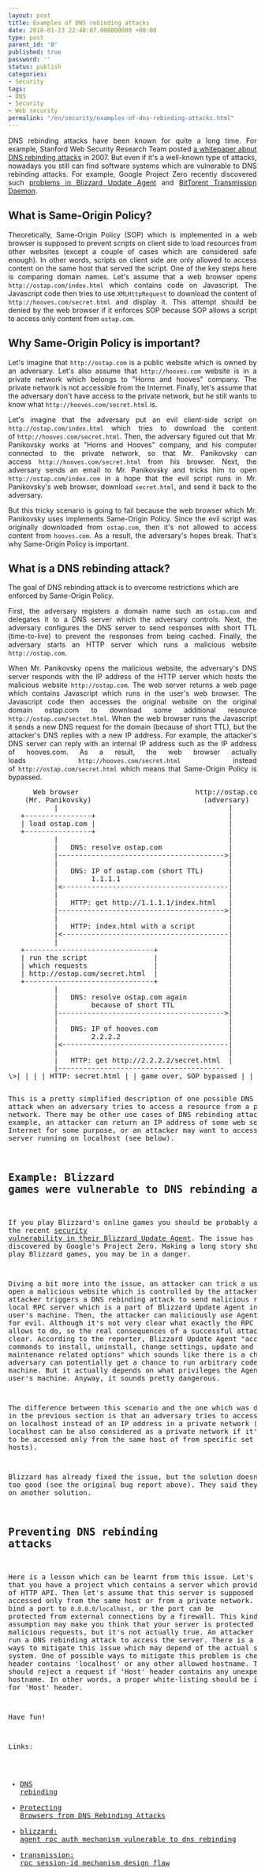 ```yaml
---
layout: post
title: Examples of DNS rebinding attacks
date: 2018-01-23 22:48:07.000000000 +00:00
type: post
parent_id: '0'
published: true
password: ''
status: publish
categories:
- Security
tags:
- DNS
- Security
- Web security
permalink: "/en/security/examples-of-dns-rebinding-attacks.html"
---
```

<p style="text-align: justify;">DNS rebinding attacks have been known for quite a long time. For example, Stanford Web Security Research Team posted <a href="https://crypto.stanford.edu/dns/">a whitepaper about DNS rebinding attacks</a> in 2007. But even if it's a well-known type of attacks, nowadays you still can find software systems which are vulnerable to DNS rebinding attacks. For example, Google Project Zero recently discovered such <a href="https://bugs.chromium.org/p/project-zero/issues/detail?id=1471&amp;desc=2">problems in Blizzard Update Agent</a> and <a href="https://bugs.chromium.org/p/project-zero/issues/detail?id=1447">BitTorent Transmission Daemon</a>.</p>

<h2>What is Same-Origin Policy?</h2>
<p style="text-align: justify;">Theoretically, Same-Origin Policy (SOP) which is implemented in a web browser is supposed to prevent scripts on client side to load resources from other websites (except a couple of cases which are considered safe enough). In other words, scripts on client side are only allowed to access content on the same host that served the script. One of the key steps here is comparing domain names. Let's assume that a web browser opens <code>http://ostap.com/index.html</code> which contains code on Javascript. The Javascript code then tries to use <code>XMLHttpRequest</code> to download the content of <code>http://hooves.com/secret.html</code> and display it. This attempt should be denied by the web browser if it enforces SOP because SOP allows a script to access only content from <code>ostap.com</code>.</p>
<h2>Why Same-Origin Policy is important?</h2>
<p style="text-align: justify;">Let's imagine that <code>http://ostap.com</code> is a public website which is owned by an adversary. Let's also assume that <code>http://hooves.com</code> website is in a private network which belongs to "Horns and hooves" company. The private network is not accessible from the Internet. Finally, let's assume that the adversary don't have access to the private network, but he still wants to know what <code>http://hooves.com/secret.html</code> is.</p>
<p style="text-align: justify;">Let's imagine that the adversary put an evil client-side script on <code>http://ostap.com/index.html</code> which tries to download the content of <code>http://hooves.com/secret.html</code>. Then, the adversary figured out that Mr. Panikovsky works at "Horns and Hooves" company, and his computer connected to the private network, so that Mr. Panikovsky can access <code>http://hooves.com/secret.html</code> from his browser. Next, the adversary sends an email to Mr. Panikovsky and tricks him to open <code>http://ostap.com/index.com</code> in a hope that the evil script runs in Mr. Panikovsky's web browser, download <code>secret.html</code>, and send it back to the adversary.</p>
<p style="text-align: justify;">But this tricky scenario is going to fail because the web browser which Mr. Panikovsky uses implements Same-Origin Policy. Since the evil script was originally downloaded from <code>ostap.com</code>, then it's not allowed to access content from <code>hooves.com</code>. As a result, the adversary's hopes break. That's why Same-Origin Policy is important.</p>
<h2>What is a DNS rebinding attack?</h2>
<p>The goal of DNS rebinding attack is to overcome restrictions which are enforced by Same-Origin Policy.</p>
<p style="text-align: justify;">First, the adversary registers a domain name such as <code>ostap.com</code> and delegates it to a DNS server which the adversary controls. Next, the adversary configures the DNS server to send responses with short TTL (time-to-live) to prevent the responses from being cached. Finally, the adversary starts an HTTP server which runs a malicious website <code>http://ostap.com</code>.</p>
<p style="text-align: justify;">When Mr. Panikovsky opens the malicious website, the adversary's DNS server responds with the IP address of the HTTP server which hosts the malicious website <code>http://ostap.com</code>. The web server returns a web page which contains Javascript which runs in the user's web browser. The Javascript code then accesses the original website on the original domain ostap.com to download some additional resource <code>http://ostap.com/sectet.html</code>. When the web browser runs the Javascript it sends a new DNS request for the domain (because of short TTL), but the attacker's DNS replies with a new IP address. For example, the attacker's DNS server can reply with an internal IP address such as the IP address of hooves.com. As a result, the web browser actually loads <code>http://hooves.com/secret.html</code> instead of <code>http://ostap.com/secret.html</code> which means that Same-Origin Policy is bypassed.</p>
<pre class="console">      Web browser                            http://ostap.com
    (Mr. Panikovsky)                           (adversary)
           |                                         |
   +----------------+                                |
   | load ostap.com |                                |
   +----------------+                                |
           |                                         |
           |   DNS: resolve ostap.com                |
           |----------------------------------------&gt;|
           |                                         |
           |   DNS: IP of ostap.com (short TTL)      |
           |        1.1.1.1                          |
           |&lt;----------------------------------------|
           |                                         |
           |   HTTP: get http://1.1.1.1/index.html   |
           |----------------------------------------&gt;|
           |                                         |
           |   HTTP: index.html with a script        |
           |&lt;----------------------------------------|
           |                                         |
   +-------------------------------+                 |
   | run the script                |                 |
   | which requests                |                 |
   | http://ostap.com/secret.html  |                 |
   +-------------------------------+                 |
           |                                         |
           |   DNS: resolve ostap.com again          |
           |        because of short TTL             |
           |----------------------------------------&gt;|
           |                                         |
           |   DNS: IP of hooves.com                 |
           |        2.2.2.2                          |
           |&lt;----------------------------------------|
           |                                         |
           |   HTTP: get http://2.2.2.2/secret.html  |
           |----------------------------------------
\>| | | | HTTP: secret.html | | game over, SOP bypassed | | then the script can send | | secret.html to the adversary | | |

This is a pretty simplified description of one possible DNS rebinding attack when an adversary tries to access a resource from a private network. There may be other use cases of DNS rebinding attacks, for example, an attacker can return an IP address of some web server on the Internet for some purpose, or an attacker may want to access a local server running on localhost (see below).

## Example:&nbsp;Blizzard games were vulnerable to DNS rebinding attack

If you play Blizzard's online games you should be probably aware of the recent [security vulnerability in their Blizzard Update Agent](https://bugs.chromium.org/p/project-zero/issues/detail?id=1471&desc=2). The issue has been discovered by Google's Project Zero. Making a long story short, if you play Blizzard games, you may be in a danger.

Diving a bit more into the issue, an attacker can trick a user to open a malicious website which is controlled by the attacker. Next, the attacker triggers a DNS rebinding attack to send malicious requests to a local RPC server which is a part of Blizzard Update Agent installed on user's machine. Then, the attacker can maliciously use Agent's functions for evil. Although it's not very clear what exactly the RPC server allows to do, so the real consequences of a successful attack is not clear. According to the reporter, Blizzard Update Agent "accepts commands to install, uninstall, change settings, update and other maintenance related options" which sounds like there is a chance that an adversary can potentially get a chance to run arbitrary code on user's machine. But it actually depends on what privileges the Agent has on user's machine. Anyway, it sounds pretty dangerous.

The difference between this scenario and the one which was described in the previous section is that an adversary tries to access a service on localhost instead of an IP address in a private network (well, localhost can be also considered as a private network if it's configured to be accessed only from the same host of from specific set of hosts).

Blizzard has already fixed the issue, but the solution doesn't look too good (see the original bug report above). They said they are working on another solution.

## Preventing DNS rebinding attacks

Here is a lesson which can be learnt from this issue. Let's imagine that you have a project which contains a server which provides some kind of HTTP API. Then let's assume that this server is supposed to be accessed only from the same host or from a private network. It even can bind a port to `0.0.0.0/localhost`, or the port can be protected from external connections by a firewall. This kind of assumption may make you think that your server is protected from malicious requests, but it's not actually true. An attacker can still run a DNS rebinding attack to access the server. There is a couple of ways to mitigate this issue which may depend of the actual software system. One of possible ways to mitigate this problem is check if 'Host' header contains 'localhost' or any other allowed hostname. The server should reject a request if 'Host' header contains any unexpected hostname. In other words, a proper white-listing should be implemented for 'Host' header.

Have fun!

Links:

- [DNS rebinding](https://en.wikipedia.org/wiki/DNS_rebinding)
- [Protecting Browsers from DNS Rebinding Attacks](https://crypto.stanford.edu/dns/dns-rebinding.pdf)
- [blizzard: agent rpc auth mechanism vulnerable to dns rebinding](https://bugs.chromium.org/p/project-zero/issues/detail?id=1471&desc=2#maincol)
- [transmission: rpc session-id mechanism design flaw](https://bugs.chromium.org/p/project-zero/issues/detail?id=1447)
